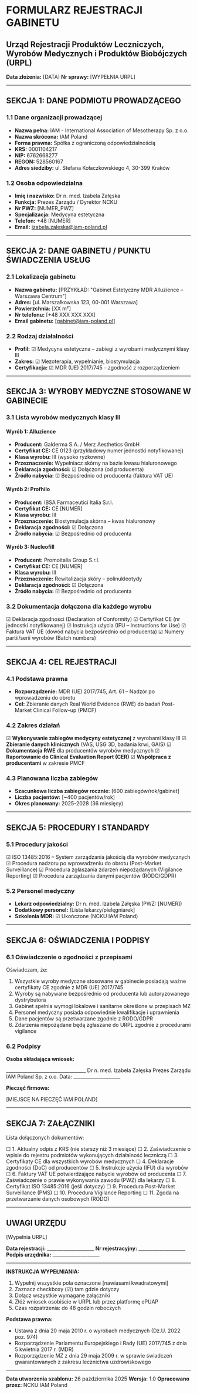 # FORMULARZ REJESTRACJI GABINETU
## Urząd Rejestracji Produktów Leczniczych, Wyrobów Medycznych i Produktów Biobójczych (URPL)

**Data złożenia:** [DATA]
**Nr sprawy:** [WYPEŁNIA URPL]

---

## SEKCJA 1: DANE PODMIOTU PROWADZĄCEGO

### 1.1 Dane organizacji prowadzącej
- **Nazwa pełna:** IAM - International Association of Mesotherapy Sp. z o.o.
- **Nazwa skrócona:** IAM Poland
- **Forma prawna:** Spółka z ograniczoną odpowiedzialnością
- **KRS:** 0001104217
- **NIP:** 6762668277
- **REGON:** 528560167
- **Adres siedziby:** ul. Stefana Kołaczkowskiego 4, 30-399 Kraków

### 1.2 Osoba odpowiedzialna
- **Imię i nazwisko:** Dr n. med. Izabela Załęska
- **Funkcja:** Prezes Zarządu / Dyrektor NCKU
- **Nr PWZ:** [NUMER_PWZ]
- **Specjalizacja:** Medycyna estetyczna
- **Telefon:** +48 [NUMER]
- **Email:** izabela.zaleska@iam-poland.pl

---

## SEKCJA 2: DANE GABINETU / PUNKTU ŚWIADCZENIA USŁUG

### 2.1 Lokalizacja gabinetu
- **Nazwa gabinetu:** [PRZYKŁAD: "Gabinet Estetyczny MDR Alluzience – Warszawa Centrum"]
- **Adres:** [ul. Marszałkowska 123, 00-001 Warszawa]
- **Powierzchnia:** [XX m²]
- **Nr telefonu:** [+48 XXX XXX XXX]
- **Email gabinetu:** [gabinet@iam-poland.pl]

### 2.2 Rodzaj działalności
- **Profil:** ☑ Medycyna estetyczna – zabiegi z wyrobami medycznymi klasy III
- **Zakres:** ☑ Mezoterapia, wypełnianie, biostymulacja
- **Certyfikacja:** ☑ MDR (UE) 2017/745 – zgodność z rozporządzeniem

---

## SEKCJA 3: WYROBY MEDYCZNE STOSOWANE W GABINECIE

### 3.1 Lista wyrobów medycznych klasy III

#### Wyrób 1: Alluzience
- **Producent:** Galderma S.A. / Merz Aesthetics GmbH
- **Certyfikat CE:** CE 0123 (przykładowy numer jednostki notyfikowanej)
- **Klasa wyrobu:** III (wysoko ryzkowne)
- **Przeznaczenie:** Wypełniacz skórny na bazie kwasu hialuronowego
- **Deklaracja zgodności:** ☑ Dołączona (od producenta)
- **Źródło nabycia:** ☑ Bezpośrednio od producenta (faktura VAT UE)

#### Wyrób 2: Profhilo
- **Producent:** IBSA Farmaceutici Italia S.r.l.
- **Certyfikat CE:** CE [NUMER]
- **Klasa wyrobu:** III
- **Przeznaczenie:** Biostymulacja skórna – kwas hialuronowy
- **Deklaracja zgodności:** ☑ Dołączona
- **Źródło nabycia:** ☑ Bezpośrednio od producenta

#### Wyrób 3: Nucleofill
- **Producent:** Promoitalia Group S.r.l.
- **Certyfikat CE:** CE [NUMER]
- **Klasa wyrobu:** III
- **Przeznaczenie:** Rewitalizacja skóry – polinukleotydy
- **Deklaracja zgodności:** ☑ Dołączona
- **Źródło nabycia:** ☑ Bezpośrednio od producenta

### 3.2 Dokumentacja dołączona dla każdego wyrobu
☑ Deklaracja zgodności (Declaration of Conformity)
☑ Certyfikat CE (nr jednostki notyfikowanej)
☑ Instrukcja użycia (IFU – Instructions for Use)
☑ Faktura VAT UE (dowód nabycia bezpośrednio od producenta)
☑ Numery partii/serii wyrobów (Batch numbers)

---

## SEKCJA 4: CEL REJESTRACJI

### 4.1 Podstawa prawna
- **Rozporządzenie:** MDR (UE) 2017/745, Art. 61 – Nadzór po wprowadzeniu do obrotu
- **Cel:** Zbieranie danych Real World Evidence (RWE) do badań Post-Market Clinical Follow-up (PMCF)

### 4.2 Zakres działań
☑ **Wykonywanie zabiegów medycyny estetycznej** z wyrobami klasy III
☑ **Zbieranie danych klinicznych** (VAS, USG 3D, badania krwi, GAIS)
☑ **Dokumentacja RWE** dla producentów wyrobów medycznych
☑ **Raportowanie do Clinical Evaluation Report (CER)**
☑ **Współpraca z producentami** w zakresie PMCF

### 4.3 Planowana liczba zabiegów
- **Szacunkowa liczba zabiegów rocznie:** [600 zabiegów/rok/gabinet]
- **Liczba pacjentów:** [~400 pacjentów/rok]
- **Okres planowany:** 2025-2028 (36 miesięcy)

---

## SEKCJA 5: PROCEDURY I STANDARDY

### 5.1 Procedury jakości
☑ ISO 13485:2016 – System zarządzania jakością dla wyrobów medycznych
☑ Procedura nadzoru po wprowadzeniu do obrotu (Post-Market Surveillance)
☑ Procedura zgłaszania zdarzeń niepożądanych (Vigilance Reporting)
☑ Procedura zarządzania danymi pacjentów (RODO/GDPR)

### 5.2 Personel medyczny
- **Lekarz odpowiedzialny:** Dr n. med. Izabela Załęska (PWZ: [NUMER])
- **Dodatkowy personel:** [Lista lekarzy/pielęgniarek]
- **Szkolenia MDR:** ☑ Ukończone (NCKU IAM Poland)

---

## SEKCJA 6: OŚWIADCZENIA I PODPISY

### 6.1 Oświadczenie o zgodności z przepisami

Oświadczam, że:
1. Wszystkie wyroby medyczne stosowane w gabinecie posiadają ważne certyfikaty CE zgodnie z MDR (UE) 2017/745
2. Wyroby są nabywane bezpośrednio od producenta lub autoryzowanego dystrybutora
3. Gabinet spełnia wymogi lokalowe i sanitarne określone w przepisach MZ
4. Personel medyczny posiada odpowiednie kwalifikacje i uprawnienia
5. Dane pacjentów są przetwarzane zgodnie z RODO/GDPR
6. Zdarzenia niepożądane będą zgłaszane do URPL zgodnie z procedurami vigilance

### 6.2 Podpisy

**Osoba składająca wniosek:**

\_\_\_\_\_\_\_\_\_\_\_\_\_\_\_\_\_\_\_\_\_\_\_\_\_\_\_\_\_\_\_\_\_\_
Dr n. med. Izabela Załęska
Prezes Zarządu IAM Poland Sp. z o.o.
Data: \_\_\_\_\_\_\_\_\_\_\_\_\_\_\_\_\_\_\_\_

**Pieczęć firmowa:**

[MIEJSCE NA PIECZĘĆ IAM POLAND]

---

## SEKCJA 7: ZAŁĄCZNIKI

Lista dołączonych dokumentów:

☐ 1. Aktualny odpis z KRS (nie starszy niż 3 miesiące)
☐ 2. Zaświadczenie o wpisie do rejestru podmiotów wykonujących działalność leczniczą
☐ 3. Certyfikaty CE dla wszystkich wyrobów medycznych
☐ 4. Deklaracje zgodności (DoC) od producentów
☐ 5. Instrukcje użycia (IFU) dla wyrobów
☐ 6. Faktury VAT UE potwierdzające nabycie wyrobów od producenta
☐ 7. Zaświadczenie o prawie wykonywania zawodu (PWZ) dla lekarzy
☐ 8. Certyfikat ISO 13485:2016 (jeśli dotyczy)
☐ 9. Procedura Post-Market Surveillance (PMS)
☐ 10. Procedura Vigilance Reporting
☐ 11. Zgoda na przetwarzanie danych osobowych (RODO)

---

## UWAGI URZĘDU

[Wypełnia URPL]

**Data rejestracji:** \_\_\_\_\_\_\_\_\_\_\_\_\_\_\_\_\_\_\_\_
**Nr rejestracyjny:** \_\_\_\_\_\_\_\_\_\_\_\_\_\_\_\_\_\_\_\_
**Podpis urzędnika:** \_\_\_\_\_\_\_\_\_\_\_\_\_\_\_\_\_\_\_\_

---

**INSTRUKCJA WYPEŁNIANIA:**

1. Wypełnij wszystkie pola oznaczone [nawiasami kwadratowymi]
2. Zaznacz checkboxy (☑) tam gdzie dotyczy
3. Dołącz wszystkie wymagane załączniki
4. Złóż wniosek osobiście w URPL lub przez platformę ePUAP
5. Czas rozpatrzenia: do 48 godzin roboczych

**Podstawa prawna:**
- Ustawa z dnia 20 maja 2010 r. o wyrobach medycznych (Dz.U. 2022 poz. 974)
- Rozporządzenie Parlamentu Europejskiego i Rady (UE) 2017/745 z dnia 5 kwietnia 2017 r. (MDR)
- Rozporządzenie MZ z dnia 29 maja 2009 r. w sprawie świadczeń gwarantowanych z zakresu lecznictwa uzdrowiskowego

---

**Data utworzenia szablonu:** 26 października 2025
**Wersja:** 1.0
**Opracowano przez:** NCKU IAM Poland
